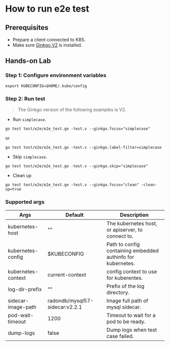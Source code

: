 # How to run e2e test

## Prerequisites

- Prepare a client connected to K8S.
- Make sure [Ginkgo V2](https://onsi.github.io/ginkgo/MIGRATING_TO_V2) is installed.

## Hands-on Lab

### Step 1: Configure environment variables

```
export KUBECONFIG=$HOME/.kube/config
```

### Step 2: Run test

> The Ginkgo version of the following examples is V2.

- Run `simplecase`.

```
go test test/e2e/e2e_test.go -test.v --ginkgo.focus="simplecase"
```

or

```
go test test/e2e/e2e_test.go -test.v --ginkgo.label-filter=simplecase
```

- Skip `simplecase`.

```
go test test/e2e/e2e_test.go -test.v --ginkgo.skip="simplecase"
```

- Clean up

```
go test test/e2e/e2e_test.go -test.v --ginkgo.focus="clean" -clean-up=true
```

### Supported args

| Args               | Default                        | Description                                                 |
| ------------------ | ------------------------------ | ----------------------------------------------------------- |
| kubernetes-host    | ""                             | The kubernetes host, or apiserver, to connect to.           |
| kubernetes-config  | $KUBECONFIG                    | Path to config containing embedded authinfo for kubernetes. |
| kubernetes-context | current-context                | config context to use for kuberentes.                       |
| log-dir-prefix     | ""                             | Prefix of the log directory.                                |
| sidecar-image-path | radondb/mysql57-sidecar:v2.2.1 | Image full path of mysql sidecar.                           |
| pod-wait-timeout   | 1200                           | Timeout to wait for a pod to be ready.                      |
| dump-logs          | false                          | Dump logs when test case failed.                            |
